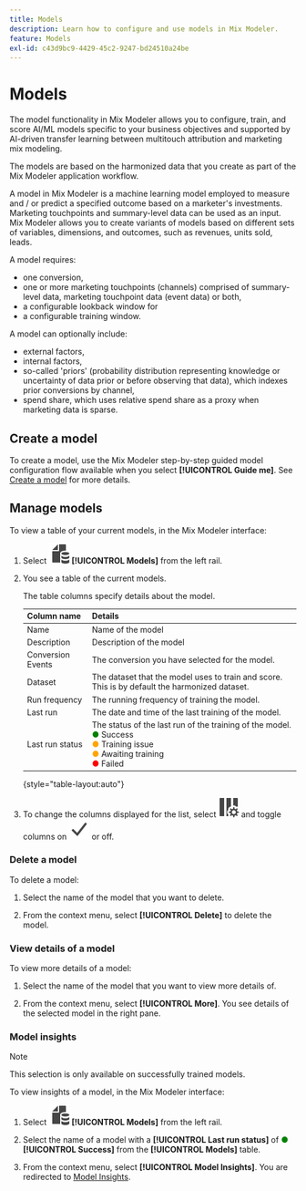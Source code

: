 ```yaml
---
title: Models
description: Learn how to configure and use models in Mix Modeler.
feature: Models
exl-id: c43d9bc9-4429-45c2-9247-bd24510a24be
---
```

# Models

The model functionality in Mix Modeler allows you to configure, train, and score AI/ML models specific to your business objectives and supported by AI-driven transfer learning between multitouch attribution and marketing mix modeling. 

The models are based on the harmonized data that you create as part of the Mix Modeler application workflow.

A model in Mix Modeler is a machine learning model employed to measure and / or predict a specified outcome based on a marketer's investments. Marketing touchpoints and summary-level data can be used as an input. Mix Modeler allows you to create variants of models based on different sets of variables, dimensions, and outcomes, such as revenues, units sold, leads.

A model requires:

* one conversion,
* one or more marketing touchpoints (channels) comprised of summary-level data, marketing touchpoint data (event data) or both,
* a configurable lookback window for
* a configurable training window.

A model can optionally include:

* external factors,
* internal factors,
* so-called 'priors' (probability distribution representing knowledge or uncertainty of data prior or before observing that data), which indexes prior conversions by channel,
* spend share, which uses relative spend share as a proxy when marketing data is sparse.


## Create a model

To create a model, use the Mix Modeler step-by-step guided model configuration flow available when you select **[!UICONTROL Guide me]**. See [Create a model](create.md) for more details.

## Manage models

To view a table of your current models, in the Mix Modeler interface:

1. Select ![](../assets/icons/FileData.svg) **[!UICONTROL Models]** from the left rail.
   
1. You see a table of the current models.

    The table columns specify details about the model.

    | Column name | Details |
    |---|---|
    | Name | Name of the model |
    | Description | Description of the model |
    | Conversion Events | The conversion you have selected for the model. |
    | Dataset | The dataset that the model uses to train and score. This is by default the harmonized dataset. |
    | Run frequency | The running frequency of training the model. |
    | Last run | The date and time of the last training of the model. |
    | Last run status | The status of the last run of the training of the model. <br/><span style="color:green">●</span> Success<br/><span style="color:orange">●</span> Training issue<br/> <span style="color:orange">●</span> Awaiting training <br/><span style="color:red">●</span> Failed|

    {style="table-layout:auto"}

1. To change the columns displayed for the list, select ![Column settings](../assets/icons/ColumnSetting.svg) and toggle columns on ![Check](../assets/icons/Checkmark.svg) or off.

### Delete a model

To delete a model:

   1. Select the name of the model that you want to delete.

   1. From the context menu, select **[!UICONTROL Delete]** to delete the model. 

### View details of a model

To view more details of a model:

   1. Select the name of the model that you want to view more details of.

   1. From the context menu, select **[!UICONTROL More]**. You see details of the selected model in the right pane.



### Model insights

>[!NOTE]
>
>This selection is only available on successfully trained models.
>

To view insights of a model, in the Mix Modeler interface:

   1. Select ![](../assets/icons/FileData.svg) **[!UICONTROL Models]** from the left rail.

   1. Select the name of a model with a **[!UICONTROL Last run status]** of <span style="color:green">●</span> **[!UICONTROL Success]** from the **[!UICONTROL Models]** table.

   1. From the context menu, select **[!UICONTROL Model Insights]**. You are redirected to [Model Insights](insights.md).
